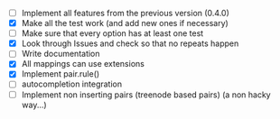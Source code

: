 + [ ] Implement all features from the previous version (0.4.0)
+ [x] Make all the test work (and add new ones if necessary)
+ [ ] Make sure that every option has at least one test
+ [x] Look through Issues and check so that no repeats happen
+ [ ] Write documentation
+ [x] All mappings can use extensions
+ [x] Implement pair.rule()
+ [ ] autocompletion integration
+ [ ] Implement non inserting pairs (treenode based pairs) (a non hacky way...)

